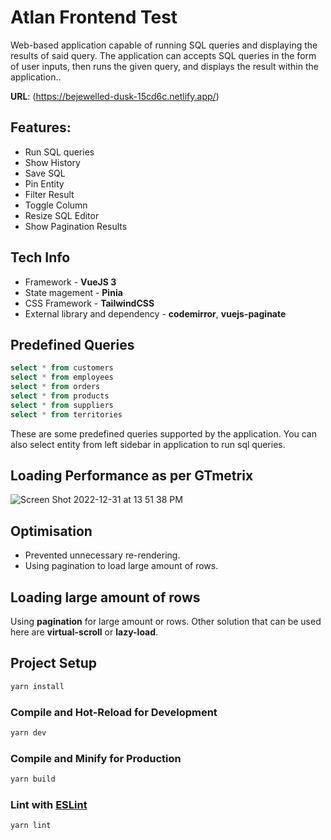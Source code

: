 # Atlan Frontend Test

Web-based application capable of running SQL queries and displaying the results of said query. The application can accepts SQL queries in the form of user inputs, then runs the given query, and displays the result within the application..   

**URL**: (https://bejewelled-dusk-15cd6c.netlify.app/)

## Features:
- Run SQL queries
- Show History
- Save SQL
- Pin Entity
- Filter Result
- Toggle Column
- Resize SQL Editor
- Show Pagination Results


## Tech Info
- Framework - **VueJS 3**
- State magement - **Pinia**
- CSS Framework - **TailwindCSS**
- External library and dependency - **codemirror**, **vuejs-paginate**

## Predefined Queries
```sql
select * from customers
select * from employees
select * from orders
select * from products
select * from suppliers
select * from territories
```
These are some predefined queries supported by the application. You can also select entity from left sidebar in application to run sql queries.

## Loading Performance as per GTmetrix
![Screen Shot 2022-12-31 at 13 51 38 PM](https://user-images.githubusercontent.com/49914631/210130979-a8012b66-8e38-44c1-8f4c-fcdc77d67c18.png)



## Optimisation
- Prevented unnecessary re-rendering. 
- Using pagination to load large amount of rows.

## Loading large amount of rows
Using **pagination** for large amount or rows. Other solution that can be used here are **virtual-scroll** or **lazy-load**.



## Project Setup

```sh
yarn install
```

### Compile and Hot-Reload for Development

```sh
yarn dev
```

### Compile and Minify for Production

```sh
yarn build
```

### Lint with [ESLint](https://eslint.org/)

```sh
yarn lint
```
